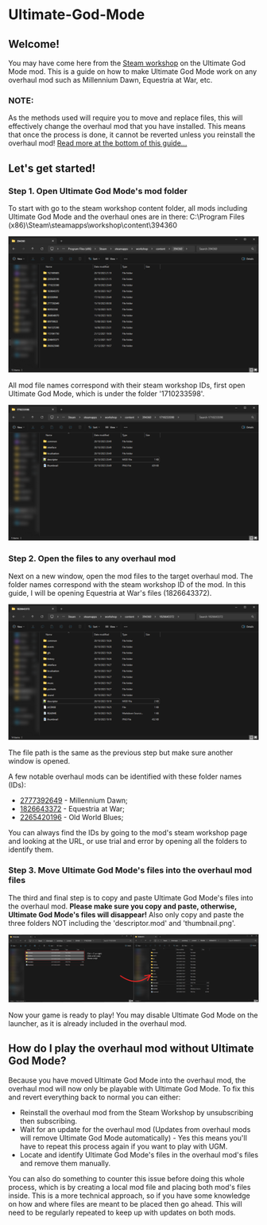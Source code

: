 # Ultimate-God-Mode
## Welcome!
You may have come here from the [Steam workshop](https://steamcommunity.com/sharedfiles/filedetails/?id=1710233598) on the Ultimate God Mode mod. This is a guide on how to make Ultimate God Mode work on any overhaul mod such as Millennium Dawn, Equestria at War, etc. 
### **NOTE:**
As the methods used will require you to move and replace files, this will effectively change the overhaul mod that you have installed. This means that once the process is done, it cannot be reverted unless you reinstall the overhaul mod! [Read more at the bottom of this guide...](https://github.com/kaa-hong/Ultimate-God-Mode/tree/main#how-do-i-play-the-overhaul-mod-without-ultimate-god-mode)

## Let's get started!
### Step 1. Open Ultimate God Mode's mod folder
To start with go to the steam workshop content folder, all mods including Ultimate God Mode and the overhaul ones are in there:
C:\Program Files (x86)\Steam\steamapps\workshop\content\394360

![HOI4 steam workshop folder.](Images/ugm-screen-3.png)

All mod file names correspond with their steam workshop IDs, first open Ultimate God Mode, which is under the folder '1710233598'.

![Ultimate God Mode's steam workshop folder.](Images/ugm-screen-1.png)

### Step 2. Open the files to any overhaul mod
Next on a new window, open the mod files to the target overhaul mod. The folder names correspond with the steam workshop ID of the mod. In this guide, I will be opening Equestria at War's files (1826643372).

![Equestria at War's steam workshop folder.](Images/ugm-screen-2.png)

The file path is the same as the previous step but make sure another window is opened.

A few notable overhaul mods can be identified with these folder names (IDs):
* [2777392649](https://steamcommunity.com/sharedfiles/filedetails/?id=2777392649) - Millennium Dawn;
* [1826643372](https://steamcommunity.com/sharedfiles/filedetails/?id=1826643372) - Equestria at War;
* [2265420196](https://steamcommunity.com/sharedfiles/filedetails/?id=2265420196) - Old World Blues;

You can always find the IDs by going to the mod's steam workshop page and looking at the URL, or use trial and error by opening all the folders to identify them.

### Step 3. Move Ultimate God Mode's files into the overhaul mod files
The third and final step is to copy and paste Ultimate God Mode's files into the overhaul mod. **Please make sure you copy and paste, otherwise, Ultimate God Mode's files will disappear!** Also only copy and paste the three folders NOT including the 'descriptor.mod' and 'thumbnail.png'.

![Copy the three files into the overhaul mod](Images/ugm-screen-4.png)

Now your game is ready to play! You may disable Ultimate God Mode on the launcher, as it is already included in the overhaul mod.

## How do I play the overhaul mod without Ultimate God Mode?
Because you have moved Ultimate God Mode into the overhaul mod, the overhaul mod will now only be playable with Ultimate God Mode. To fix this and revert everything back to normal you can either:
* Reinstall the overhaul mod from the Steam Workshop by unsubscribing then subscribing.
* Wait for an update for the overhaul mod (Updates from overhaul mods will remove Ultimate God Mode automatically) - Yes this means you'll have to repeat this process again if you want to play with UGM.
* Locate and identify Ultimate God Mode's files in the overhaul mod's files and remove them manually.

You can also do something to counter this issue before doing this whole process, which is by creating a local mod file and placing both mod's files inside. This is a more technical approach, so if you have some knowledge on how and where files are meant to be placed then go ahead. This will need to be regularly repeated to keep up with updates on both mods.
